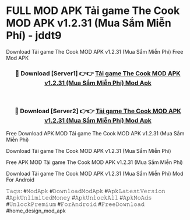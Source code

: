 # FULL MOD APK Tải game The Cook MOD APK v1.2.31 (Mua Sắm Miễn Phí) - jddt9
Download Tải game The Cook MOD APK v1.2.31 (Mua Sắm Miễn Phí) Free Mod APK

<div align="center">
<h3>🔴 Download [Server1] 👉👉 <a href="https://apk-comot.site?title=Tải_game_The_Cook_MOD_APK_v1.2.31_(Mua_Sắm_Miễn_Phí)">Tải game The Cook MOD APK v1.2.31 (Mua Sắm Miễn Phí) Mod Apk</a></h3><br>

<h3>🔴 Download [Server2] 👉👉 <a href="https://apk-comot.site?title=Tải_game_The_Cook_MOD_APK_v1.2.31_(Mua_Sắm_Miễn_Phí)">Tải game The Cook MOD APK v1.2.31 (Mua Sắm Miễn Phí) Mod Apk</a></h3>
</div>


Free Download APK MOD Tải game The Cook MOD APK v1.2.31 (Mua Sắm Miễn Phí)

Download Tải game The Cook MOD APK v1.2.31 (Mua Sắm Miễn Phí) 

Free APK MOD Tải game The Cook MOD APK v1.2.31 (Mua Sắm Miễn Phí) 

Download Tải game The Cook MOD APK v1.2.31 (Mua Sắm Miễn Phí) Mod For Android

𝚃𝚊𝚐𝚜: #𝙼𝚘𝚍𝙰𝚙𝚔 #𝙳𝚘𝚠𝚗𝚕𝚘𝚊𝚍𝙼𝚘𝚍𝙰𝚙𝚔 #𝙰𝚙𝚔𝙻𝚊𝚝𝚎𝚜𝚝𝚅𝚎𝚛𝚜𝚒𝚘𝚗 #𝙰𝚙𝚔𝚄𝚗𝚕𝚒𝚖𝚒𝚝𝚎𝚍𝙼𝚘𝚗𝚎𝚢 #𝙰𝚙𝚔𝚄𝚗𝚕𝚘𝚌𝚔𝙰𝚕𝚕 #𝙰𝚙𝚔𝙽𝚘𝙰𝚍𝚜 #𝚄𝚗𝚕𝚘𝚌𝚔𝙿𝚛𝚎𝚖𝚒𝚞𝚖 #𝙵𝚘𝚛𝙰𝚗𝚍𝚛𝚘𝚒𝚍 #𝙵𝚛𝚎𝚎𝙳𝚘𝚠𝚗𝚕𝚘𝚊𝚍 #home_design_mod_apk